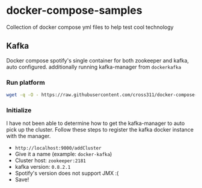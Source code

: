 # docker-compose-samples
Collection of docker compose yml files to help test cool technology

## Kafka
Docker compose spotify's single container for both zookeeper and kafka, auto configured.
additionally running kafka-manager from `dockerkafka`

### Run platform
```sh
wget -q -O - https://raw.githubusercontent.com/cross311/docker-compose-samples/master/kafka-docker-compose.yml | docker-compose -f - -p expressUp up -d
```

### Initialize
I have not been able to determine how to get the kafka-manager to auto pick up the cluster.
Follow these steps to register the kafka docker instance with the manager.

 - `http://localhost:9000/addCluster`
 - Give it a name (example: `docker-kafka`)
 - Cluster host: `zookeeper:2181`
 - kafka version: `0.8.2.1`
 - Spotify's version does not support JMX :(
 - Save!
